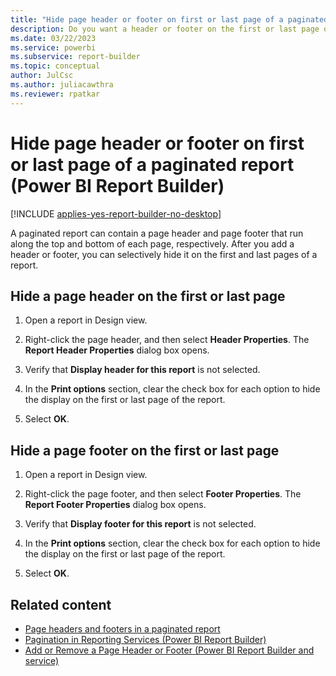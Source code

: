 ```yaml
---
title: "Hide page header or footer on first or last page of a paginated report"
description: Do you want a header or footer on the first or last page of your report? If not, find out how to turn off display of the header or footer in Power BI Report Builder.
ms.date: 03/22/2023
ms.service: powerbi
ms.subservice: report-builder
ms.topic: conceptual
author: JulCsc
ms.author: juliacawthra
ms.reviewer: rpatkar
---
```


# Hide page header or footer on first or last page of a paginated report (Power BI Report Builder)

[!INCLUDE [applies-yes-report-builder-no-desktop](../../includes/applies-yes-report-builder-no-desktop.md)]

A paginated report can contain a page header and page footer that run along the top and bottom of each page, respectively. After you add a header or footer, you can selectively hide it on the first and last pages of a report.
  
## Hide a page header on the first or last page  
  
1. Open a report in Design view.  
  
1. Right-click the page header, and then select **Header Properties**. The **Report Header Properties** dialog box opens.  
  
1. Verify that **Display header for this report** is not selected.  
  
1. In the **Print options** section, clear the check box for each option to hide the display on the first or last page of the report.  
  
1. Select **OK**.
  
## Hide a page footer on the first or last page  
  
1. Open a report in Design view.  
  
1. Right-click the page footer, and then select **Footer Properties**. The **Report Footer Properties** dialog box opens.  
  
1. Verify that **Display footer for this report** is not selected.  
  
1. In the **Print options** section, clear the check box for each option to hide the display on the first or last page of the report.  
  
1. Select **OK**.
  
## Related content

- [Page headers and footers in a paginated report](page-headers-footers-report-builder-service.md)  
- [Pagination in Reporting Services &#40;Power BI Report Builder&#41;](/sql/reporting-services/report-design/pagination-in-reporting-services-report-builder-and-ssrs)
- [Add or Remove a Page Header or Footer &#40;Power BI Report Builder and service&#41;](./add-remove-page-header-footer-report-builder-service.md)
